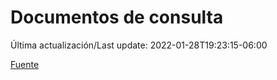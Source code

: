 # Documentos de consulta

Última actualización/Last update: 2022-01-28T19:23:15-06:00

 [Fuente](https://coronavirus.gob.mx/documentos-de-consulta/)
